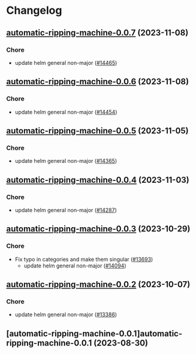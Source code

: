 # Changelog



## [automatic-ripping-machine-0.0.7](https://github.com/truecharts/charts/compare/automatic-ripping-machine-0.0.6...automatic-ripping-machine-0.0.7) (2023-11-08)

### Chore

- update helm general non-major ([#14465](https://github.com/truecharts/charts/issues/14465))
  
  


## [automatic-ripping-machine-0.0.6](https://github.com/truecharts/charts/compare/automatic-ripping-machine-0.0.5...automatic-ripping-machine-0.0.6) (2023-11-08)

### Chore

- update helm general non-major ([#14454](https://github.com/truecharts/charts/issues/14454))
  
  


## [automatic-ripping-machine-0.0.5](https://github.com/truecharts/charts/compare/automatic-ripping-machine-0.0.4...automatic-ripping-machine-0.0.5) (2023-11-05)

### Chore

- update helm general non-major ([#14365](https://github.com/truecharts/charts/issues/14365))
  
  


## [automatic-ripping-machine-0.0.4](https://github.com/truecharts/charts/compare/automatic-ripping-machine-0.0.3...automatic-ripping-machine-0.0.4) (2023-11-03)

### Chore

- update helm general non-major ([#14287](https://github.com/truecharts/charts/issues/14287))
  
  


## [automatic-ripping-machine-0.0.3](https://github.com/truecharts/charts/compare/automatic-ripping-machine-0.0.2...automatic-ripping-machine-0.0.3) (2023-10-29)

### Chore

- Fix typo in categories and make them singular ([#13693](https://github.com/truecharts/charts/issues/13693))
  - update helm general non-major ([#14094](https://github.com/truecharts/charts/issues/14094))
  
  


## [automatic-ripping-machine-0.0.2](https://github.com/truecharts/charts/compare/automatic-ripping-machine-0.0.1...automatic-ripping-machine-0.0.2) (2023-10-07)

### Chore

- update helm general non-major ([#13386](https://github.com/truecharts/charts/issues/13386))
  
  


## [automatic-ripping-machine-0.0.1]automatic-ripping-machine-0.0.1 (2023-08-30)

